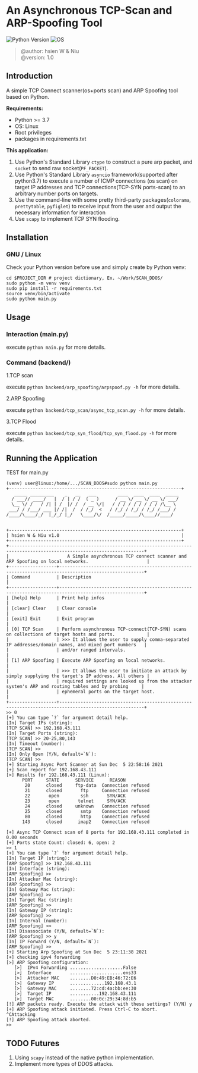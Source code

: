 # An Asynchronous TCP-Scan and ARP-Spoofing Tool

![Python Version](https://img.shields.io/badge/python-3.7+-blue?style=for-the-badge&logo=python)
![OS](https://img.shields.io/badge/OS-GNU%2FLinux-red?style=for-the-badge&logo=linux)

> @author: hsien W & Niu <br/>
> @version: 1.0

## Introduction

A simple TCP Connect scanner(os+ports scan) and ARP Spoofing tool based on Python.

**Requirements:**

- Python >= 3.7
- OS: Linux
- Root privileges
- packages in requirements.txt

**This application:**

1. Use Python's Standard Library `ctype` to construct a pure arp packet, and `socket` to send raw socket(`PF_PACKET`).
2. Use Python's Standard Library `asyncio` framework(supported after python3.7) to execute a number of ICMP connections
   (os scan) on target IP addresses and TCP connections(TCP-SYN ports-scan) to an arbitrary number ports on targets.
3. Use the command-line with some pretty third-party packages(`colorama`, `prettytable`, `pyfiglet`) to receive input
   from the user and output the necessary information for interaction
4. Use `scapy` to implement TCP SYN flooding.

## Installation

### GNU / Linux

Check your Python version before use and simply create by Python venv:

```shell
cd $PROJECT_DIR # project dictionary, Ex. ~/Work/SCAN_DDOS/
sudo python -m venv venv 
sudo pip install -r requirements.txt
source venv/bin/activate
sudo python main.py
```

## Usage

### Interaction (main.py)

execute `python main.py` for more details.

### Command (backend/)

1.TCP scan

execute `python backend/arp_spoofing/arpspoof.py -h` for more details.

2.ARP Spoofing

execute `python backend/tcp_scan/async_tcp_scan.py -h` for more details.

3.TCP Flood

execute `python backend/tcp_syn_flood/tcp_syn_flood.py -h` for more details.

## Running the Application

TEST for main.py

```text
(venv) user@linux:/home/.../SCAN_DDOS#sudo python main.py 
+-----------------------------------------------------------------+
   _____ _________    _   __   ___        ____  ____  ____  _____
  / ___// ____/   |  / | / /  ( _ )      / __ \/ __ \/ __ \/ ___/
  \__ \/ /   / /| | /  |/ /  / __ \/|   / / / / / / / / / /\__ \ 
 ___/ / /___/ ___ |/ /|  /  / /_/  <   / /_/ / /_/ / /_/ /___/ / 
/____/\____/_/  |_/_/ |_/   \____/\/  /_____/_____/\____//____/  
                                                                 

+-----------------------------------------------------------------+
| hsien W & Niu v1.0                                              |
+-----------------------------------------------------------------+
+-------------------------------------------------------------------------------------------------------------------------+
|                      A Simple asynchronous TCP connect scanner and ARP Spoofing on local networks.                      |
+------------------+------------------------------------------------------------------------------------------------------+
| Command          | Description                                                                                          |
+------------------+------------------------------------------------------------------------------------------------------+
| [help] Help      | Print help infos                                                                                     |
| [clear] Clear    | Clear console                                                                                        |
| [exit] Exit      | Exit program                                                                                         |
| [0] TCP Scan     | Perform asynchronous TCP-connect(TCP-SYN) scans on collections of target hosts and ports.            |
|                  | >>> It allows the user to supply comma-separated IP addresses/domain names, and mixed port numbers   |
|                  | and/or ranged intervals.                                                                             |
| [1] ARP Spoofing | Execute ARP Spoofing on local networks.                                                              |
|                  | >>> It allows the user to initiate an attack by simply supplying the target's IP address. All others |
|                  | required settings are looked up from the attacker system's ARP and routing tables and by probing     |
|                  | ephemeral ports on the target host.                                                                  |
+------------------+------------------------------------------------------------------------------------------------------+
>> 0
[+] You can type `?` for argument detail help.
[In] Target IPs (string):
[TCP SCAN] >> 192.168.43.111
[In] Target Ports (string):
[TCP SCAN] >> 20-25,80,143
[In] Timeout (number):
[TCP SCAN] >> 
[In] Only Open (Y/N, default=`N`):
[TCP SCAN] >> 
[+] Starting Async Port Scanner at Sun Dec  5 22:58:16 2021
[+] Scan report for 192.168.43.111
[>] Results for 192.168.43.111 (Linux):
	  PORT     STATE      SERVICE      REASON   
	   20      closed     ftp-data  Connection refused
	   21      closed       ftp     Connection refused
	   22       open        ssh       SYN/ACK   
	   23       open       telnet     SYN/ACK   
	   24      closed     unknown   Connection refused
	   25      closed       smtp    Connection refused
	   80      closed       http    Connection refused
	  143      closed      imap2    Connection refused

[+] Async TCP Connect scan of 8 ports for 192.168.43.111 completed in 0.00 seconds
[+] Ports state Count: closed: 6, open: 2
>> 1
[+] You can type `?` for argument detail help.
[In] Target IP (string):
[ARP Spoofing] >> 192.168.43.111
[In] Interface (string):
[ARP Spoofing] >> 
[In] Attacker Mac (string):
[ARP Spoofing] >> 
[In] Gateway Mac (string):
[ARP Spoofing] >> 
[In] Target Mac (string):
[ARP Spoofing] >> 
[In] Gateway IP (string):
[ARP Spoofing] >> 
[In] Interval (number):
[ARP Spoofing] >> 
[In] Disassociate (Y/N, default=`N`):
[ARP Spoofing] >> y
[In] IP Forward (Y/N, default=`N`):
[ARP Spoofing] >> 
[+] Starting Arp Spoofing at Sun Dec  5 23:11:38 2021
[+] checking ipv4 forwarding
[>] ARP Spoofing configuration:
   [>]  IPv4 Forwarding ....................False
   [>]  Interface       ....................ens33
   [>]  Attacker MAC    ........D0:49:EB:46:72:E6
   [>]  Gateway IP      .............192.168.43.1
   [>]  Gateway MAC     ........72:cd:4a:bb:ee:30
   [>]  Target IP       ...........192.168.43.111
   [>]  Target MAC      ........00:0c:29:34:8d:b5
[!] ARP packets ready. Execute the attack with these settings? (Y/N) y
[+] ARP Spoofing attack initiated. Press Ctrl-C to abort.
^CAttacking
[!] ARP Spoofing attack aborted.
>>
```

## TODO Futures

1. Using `scapy` instead of the native python implementation.
2. Implement more types of DDOS attacks.